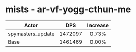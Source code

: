 # mists - ar-vf-yogg-cthun-me
| Actor | DPS | Increase |
|---|:---:|:---:|
|spymasters_update|1472097|0.73%|
|Base|1461469|0.00%|

